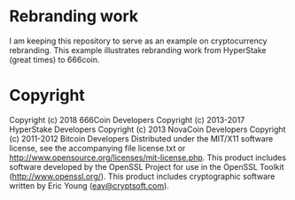 # Rebranding work
I am keeping this repository to serve as an example on cryptocurrency rebranding.
This example illustrates rebranding work from HyperStake (great times) to 666coin.

# Copyright

Copyright (c) 2018 666Coin Developers
Copyright (c) 2013-2017 HyperStake Developers
Copyright (c) 2013 NovaCoin Developers
Copyright (c) 2011-2012 Bitcoin Developers
Distributed under the MIT/X11 software license, see the accompanying
file license.txt or http://www.opensource.org/licenses/mit-license.php.
This product includes software developed by the OpenSSL Project for use in
the OpenSSL Toolkit (http://www.openssl.org/).  This product includes
cryptographic software written by Eric Young (eay@cryptsoft.com).

